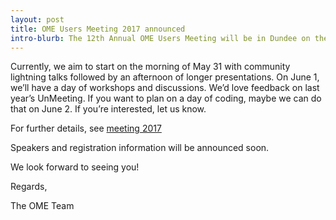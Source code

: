 ```yaml
---
layout: post
title: OME Users Meeting 2017 announced
intro-blurb: The 12th Annual OME Users Meeting will be in Dundee on the 31st May and 1st June 2017
---
```

Currently, we aim to start on the morning of May 31 with community lightning talks followed by an afternoon of longer presentations. On June 1, we’ll have a day of workshops and discussions. We’d love feedback on last year’s UnMeeting. If you want to plan on a day of coding, maybe we can do that on June 2. If you’re interested, let us know.

For further details, see [meeting 2017](https://www.openmicroscopy.org/site/events/ome-users-meeting-2017)

Speakers and registration information will be announced soon.

We look forward to seeing you!

Regards,

The OME Team
